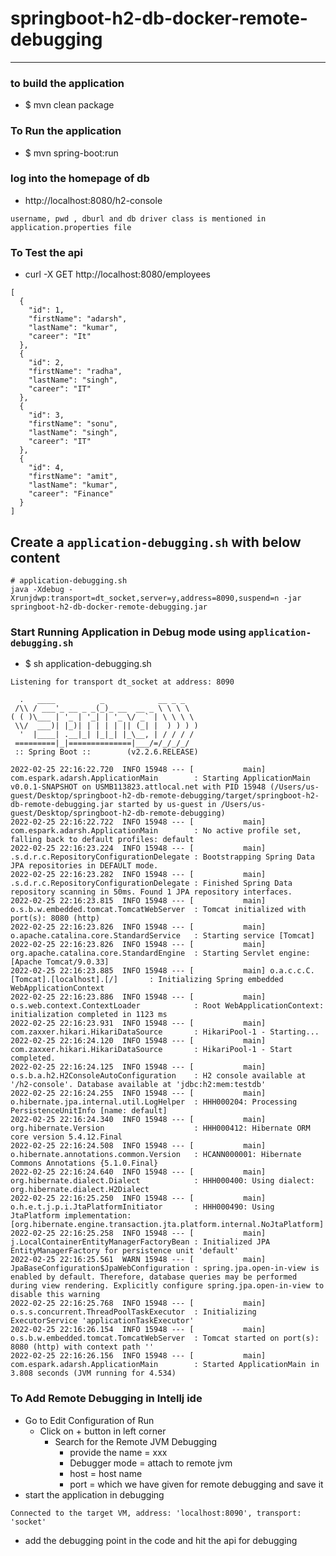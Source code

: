 # springboot-h2-db-docker-remote-debugging

---

### to build the application
* $ mvn clean package

### To Run the application 
* $ mvn spring-boot:run

### log into the homepage of db
* http://localhost:8080/h2-console
```
username, pwd , dburl and db driver class is mentioned in application.properties file
```

### To Test the api 
* curl -X GET http://localhost:8080/employees
````
[
  {
    "id": 1,
    "firstName": "adarsh",
    "lastName": "kumar",
    "career": "It"
  },
  {
    "id": 2,
    "firstName": "radha",
    "lastName": "singh",
    "career": "IT"
  },
  {
    "id": 3,
    "firstName": "sonu",
    "lastName": "singh",
    "career": "IT"
  },
  {
    "id": 4,
    "firstName": "amit",
    "lastName": "kumar",
    "career": "Finance"
  }
]
````

## Create a `application-debugging.sh` with below content
````
# application-debugging.sh
java -Xdebug -Xrunjdwp:transport=dt_socket,server=y,address=8090,suspend=n -jar springboot-h2-db-docker-remote-debugging.jar
````

### Start Running Application in Debug mode using `application-debugging.sh`
* $ sh application-debugging.sh
````
Listening for transport dt_socket at address: 8090

  .   ____          _            __ _ _
 /\\ / ___'_ __ _ _(_)_ __  __ _ \ \ \ \
( ( )\___ | '_ | '_| | '_ \/ _` | \ \ \ \
 \\/  ___)| |_)| | | | | || (_| |  ) ) ) )
  '  |____| .__|_| |_|_| |_\__, | / / / /
 =========|_|==============|___/=/_/_/_/
 :: Spring Boot ::        (v2.2.6.RELEASE)

2022-02-25 22:16:22.720  INFO 15948 --- [           main] com.espark.adarsh.ApplicationMain        : Starting ApplicationMain v0.0.1-SNAPSHOT on USMB113823.attlocal.net with PID 15948 (/Users/us-guest/Desktop/springboot-h2-db-remote-debugging/target/springboot-h2-db-remote-debugging.jar started by us-guest in /Users/us-guest/Desktop/springboot-h2-db-remote-debugging)
2022-02-25 22:16:22.722  INFO 15948 --- [           main] com.espark.adarsh.ApplicationMain        : No active profile set, falling back to default profiles: default
2022-02-25 22:16:23.224  INFO 15948 --- [           main] .s.d.r.c.RepositoryConfigurationDelegate : Bootstrapping Spring Data JPA repositories in DEFAULT mode.
2022-02-25 22:16:23.282  INFO 15948 --- [           main] .s.d.r.c.RepositoryConfigurationDelegate : Finished Spring Data repository scanning in 50ms. Found 1 JPA repository interfaces.
2022-02-25 22:16:23.815  INFO 15948 --- [           main] o.s.b.w.embedded.tomcat.TomcatWebServer  : Tomcat initialized with port(s): 8080 (http)
2022-02-25 22:16:23.826  INFO 15948 --- [           main] o.apache.catalina.core.StandardService   : Starting service [Tomcat]
2022-02-25 22:16:23.826  INFO 15948 --- [           main] org.apache.catalina.core.StandardEngine  : Starting Servlet engine: [Apache Tomcat/9.0.33]
2022-02-25 22:16:23.885  INFO 15948 --- [           main] o.a.c.c.C.[Tomcat].[localhost].[/]       : Initializing Spring embedded WebApplicationContext
2022-02-25 22:16:23.886  INFO 15948 --- [           main] o.s.web.context.ContextLoader            : Root WebApplicationContext: initialization completed in 1123 ms
2022-02-25 22:16:23.931  INFO 15948 --- [           main] com.zaxxer.hikari.HikariDataSource       : HikariPool-1 - Starting...
2022-02-25 22:16:24.120  INFO 15948 --- [           main] com.zaxxer.hikari.HikariDataSource       : HikariPool-1 - Start completed.
2022-02-25 22:16:24.125  INFO 15948 --- [           main] o.s.b.a.h2.H2ConsoleAutoConfiguration    : H2 console available at '/h2-console'. Database available at 'jdbc:h2:mem:testdb'
2022-02-25 22:16:24.255  INFO 15948 --- [           main] o.hibernate.jpa.internal.util.LogHelper  : HHH000204: Processing PersistenceUnitInfo [name: default]
2022-02-25 22:16:24.340  INFO 15948 --- [           main] org.hibernate.Version                    : HHH000412: Hibernate ORM core version 5.4.12.Final
2022-02-25 22:16:24.508  INFO 15948 --- [           main] o.hibernate.annotations.common.Version   : HCANN000001: Hibernate Commons Annotations {5.1.0.Final}
2022-02-25 22:16:24.640  INFO 15948 --- [           main] org.hibernate.dialect.Dialect            : HHH000400: Using dialect: org.hibernate.dialect.H2Dialect
2022-02-25 22:16:25.250  INFO 15948 --- [           main] o.h.e.t.j.p.i.JtaPlatformInitiator       : HHH000490: Using JtaPlatform implementation: [org.hibernate.engine.transaction.jta.platform.internal.NoJtaPlatform]
2022-02-25 22:16:25.258  INFO 15948 --- [           main] j.LocalContainerEntityManagerFactoryBean : Initialized JPA EntityManagerFactory for persistence unit 'default'
2022-02-25 22:16:25.561  WARN 15948 --- [           main] JpaBaseConfiguration$JpaWebConfiguration : spring.jpa.open-in-view is enabled by default. Therefore, database queries may be performed during view rendering. Explicitly configure spring.jpa.open-in-view to disable this warning
2022-02-25 22:16:25.768  INFO 15948 --- [           main] o.s.s.concurrent.ThreadPoolTaskExecutor  : Initializing ExecutorService 'applicationTaskExecutor'
2022-02-25 22:16:26.154  INFO 15948 --- [           main] o.s.b.w.embedded.tomcat.TomcatWebServer  : Tomcat started on port(s): 8080 (http) with context path ''
2022-02-25 22:16:26.156  INFO 15948 --- [           main] com.espark.adarsh.ApplicationMain        : Started ApplicationMain in 3.808 seconds (JVM running for 4.534)
````

### To Add Remote Debugging in Intellj ide 
* Go to Edit Configuration of Run 
    * Click on + button in left corner 
      * Search for the Remote JVM Debugging 
        * provide the name = xxx 
        * Debugger mode = attach to remote jvm 
        * host = host name
        * port =  which we have given for remote debugging and save it 
* start the application in debugging 
````
Connected to the target VM, address: 'localhost:8090', transport: 'socket'
````
* add the debugging point in the code and hit the api for debugging 